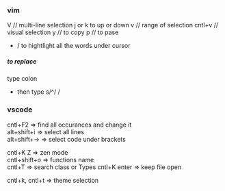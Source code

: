 ### vim    


V // multi-line selection j or k to up or down
v // range of selection
cntl+v // visual selection
y // to copy
p // to pase
* / to hightlight all the words under cursor  
##### to replace         

type colon
 - then type s/^/   / 


### vscode 
cntl+F2 => find all occurances and change it     
alt+shift+i => select all lines   
alt+shift+-> => select code under brackets    

cntl+K Z => zen mode    
cntl+shift+o => functions name  
cntl+T => search class or Types
cntl+K enter => keep file open

cntl+k, cntl+t => theme selection


